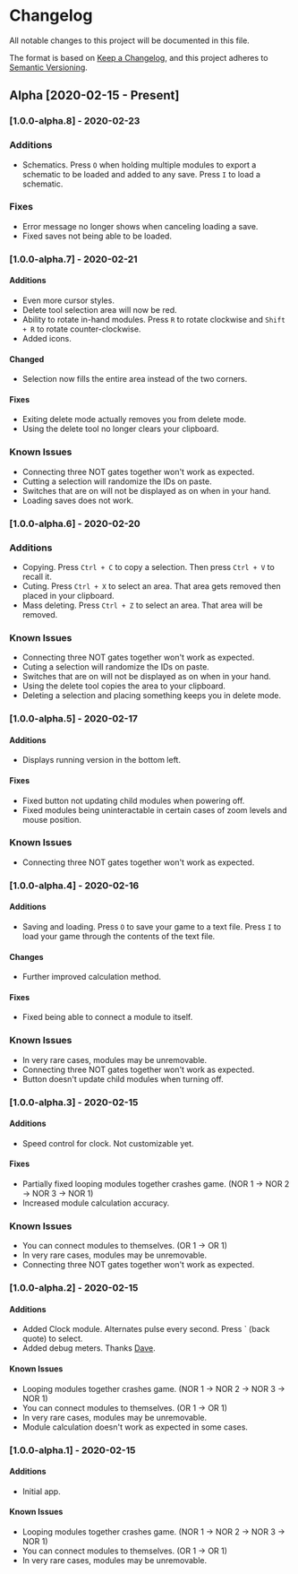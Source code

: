 # Changelog
All notable changes to this project will be documented in this file.

The format is based on [Keep a Changelog](https://keepachangelog.com/en/1.0.0/),
and this project adheres to [Semantic Versioning](https://semver.org/spec/v2.0.0.html).

## Alpha [2020-02-15 - Present]
### [1.0.0-alpha.8] - 2020-02-23
### Additions
- Schematics. Press `O` when holding multiple modules to export a schematic to be loaded and added to any save. Press `I` to load a schematic.

### Fixes
- Error message no longer shows when canceling loading a save.
- Fixed saves not being able to be loaded.

### [1.0.0-alpha.7] - 2020-02-21
#### Additions
- Even more cursor styles.
- Delete tool selection area will now be red.
- Ability to rotate in-hand modules. Press `R` to rotate clockwise and `Shift + R` to rotate counter-clockwise.
- Added icons.

#### Changed
- Selection now fills the entire area instead of the two corners.

#### Fixes
- Exiting delete mode actually removes you from delete mode.
- Using the delete tool no longer clears your clipboard.

### Known Issues
- Connecting three NOT gates together won't work as expected.
- Cutting a selection will randomize the IDs on paste.
- Switches that are on will not be displayed as on when in your hand.
- Loading saves does not work.

### [1.0.0-alpha.6] - 2020-02-20
### Additions
- Copying. Press `Ctrl + C` to copy a selection. Then press `Ctrl + V` to recall it.
- Cuting. Press `Ctrl + X` to select an area. That area gets removed then placed in your clipboard.
- Mass deleting. Press `Ctrl + Z` to select an area. That area will be removed.

### Known Issues
- Connecting three NOT gates together won't work as expected.
- Cuting a selection will randomize the IDs on paste.
- Switches that are on will not be displayed as on when in your hand.
- Using the delete tool copies the area to your clipboard.
- Deleting a selection and placing something keeps you in delete mode.

### [1.0.0-alpha.5] - 2020-02-17
#### Additions
- Displays running version in the bottom left.

#### Fixes
- Fixed button not updating child modules when powering off.
- Fixed modules being uninteractable in certain cases of zoom levels and mouse position.

### Known Issues
- Connecting three NOT gates together won't work as expected.

### [1.0.0-alpha.4] - 2020-02-16
#### Additions
- Saving and loading. Press `O` to save your game to a text file. Press `I` to load your game through the contents of the text file.

#### Changes
- Further improved calculation method.

#### Fixes
- Fixed being able to connect a module to itself.

### Known Issues
- In very rare cases, modules may be unremovable.
- Connecting three NOT gates together won't work as expected.
- Button doesn't update child modules when turning off.

### [1.0.0-alpha.3] - 2020-02-15
#### Additions
- Speed control for clock. Not customizable yet.

#### Fixes
- Partially fixed looping modules together crashes game. (NOR 1 -> NOR 2 -> NOR 3 -> NOR 1)
- Increased module calculation accuracy.

### Known Issues
- You can connect modules to themselves. (OR 1 -> OR 1)
- In very rare cases, modules may be unremovable.
- Connecting three NOT gates together won't work as expected. 

### [1.0.0-alpha.2] - 2020-02-15
#### Additions
- Added Clock module. Alternates pulse every second. Press ` (back quote) to select.
- Added debug meters. Thanks [Dave](https://github.com/imdaveead).

#### Known Issues
- Looping modules together crashes game. (NOR 1 -> NOR 2 -> NOR 3 -> NOR 1)
- You can connect modules to themselves. (OR 1 -> OR 1)
- In very rare cases, modules may be unremovable.
- Module calculation doesn't work as expected in some cases.

### [1.0.0-alpha.1] - 2020-02-15
#### Additions
- Initial app.

#### Known Issues
- Looping modules together crashes game. (NOR 1 -> NOR 2 -> NOR 3 -> NOR 1)
- You can connect modules to themselves. (OR 1 -> OR 1)
- In very rare cases, modules may be unremovable.
